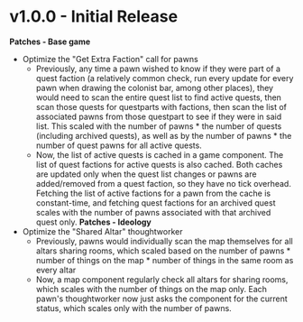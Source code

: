 # v1.0.0 - Initial Release
**Patches - Base game**
- Optimize the "Get Extra Faction" call for pawns
  - Previously, any time a pawn wished to know if they were part of a quest faction (a relatively common check, run every update for every pawn when drawing the colonist bar, among other places), they would need to scan the entire quest list to find active quests, then scan those quests for questparts with factions, then scan the list of associated pawns from those questpart to see if they were in said list.  This scaled with the number of pawns * the number of quests (including archived quests), as well as by the number of pawns * the number of quest pawns for all active quests.
  - Now, the list of active quests is cached in a game component.  The list of quest factions for active quests is also cached.  Both caches are updated only when the quest list changes or pawns are added/removed from a quest faction, so they have no tick overhead.  Fetching the list of active factions for a pawn from the cache is constant-time, and fetching quest factions for an archived quest scales with the number of pawns associated with that archived quest only.
**Patches - Ideology**
- Optimize the "Shared Altar" thoughtworker
  - Previously, pawns would individually scan the map themselves for all altars sharing rooms, which scaled based on the number of pawns * number of things on the map * number of things in the same room as every altar
  - Now, a map component regularly check all altars for sharing rooms, which scales with the number of things on the map only.  Each pawn's thoughtworker now just asks the component for the current status, which scales only with the number of pawns.
